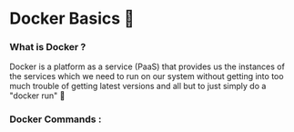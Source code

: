 # Docker Basics 🐳

### What is Docker ?

Docker is a platform as a service (PaaS) that provides us the instances of the services which we need to run on our system without getting into too much trouble of getting latest versions and all but to just simply do a "docker run" 🚀

### Docker Commands :
